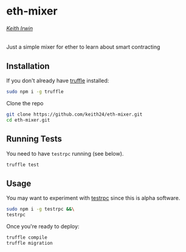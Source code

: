 # eth-mixer
###### [Keith Irwin](https://keithirwin.us/)

Just a simple mixer for ether to learn about smart contracting

## Installation

If you don't already have [truffle](https://github.com/trufflesuite/truffle) installed: 

```sh
sudo npm i -g truffle
```

Clone the repo
```sh
git clone https://github.com/keith24/eth-mixer.git
cd eth-mixer.git
```

## Running Tests

You need to have `testrpc` running (see below).  

```sh
truffle test
```

## Usage

You may want to experiment with [testrpc](https://github.com/ethereumjs/testrpc) since this is alpha software.  

```sh
sudo npm i -g testrpc &&\
testrpc
```

Once you're ready to deploy: 

```sh
truffle compile
truffle migration
```
